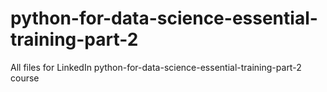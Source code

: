 # python-for-data-science-essential-training-part-2
All files for LinkedIn python-for-data-science-essential-training-part-2 course
